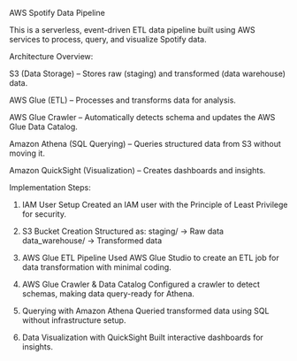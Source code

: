 AWS Spotify Data Pipeline

This is a serverless, event-driven ETL data pipeline built using AWS services to process, query, and visualize Spotify data.

Architecture Overview:

S3 (Data Storage) – Stores raw (staging) and transformed (data warehouse) data.

AWS Glue (ETL) – Processes and transforms data for analysis.

AWS Glue Crawler – Automatically detects schema and updates the AWS Glue Data Catalog.

Amazon Athena (SQL Querying) – Queries structured data from S3 without moving it.

Amazon QuickSight (Visualization) – Creates dashboards and insights.

Implementation Steps:

1. IAM User Setup
Created an IAM user with the Principle of Least Privilege for security.

2. S3 Bucket Creation
Structured as:
staging/ → Raw data
data_warehouse/ → Transformed data

3. AWS Glue ETL Pipeline
Used AWS Glue Studio to create an ETL job for data transformation with minimal coding.

4. AWS Glue Crawler & Data Catalog
Configured a crawler to detect schemas, making data query-ready for Athena.

5. Querying with Amazon Athena
Queried transformed data using SQL without infrastructure setup.

6. Data Visualization with QuickSight
Built interactive dashboards for insights.
